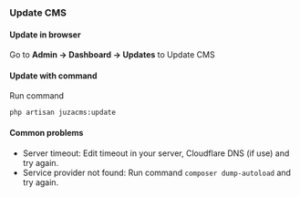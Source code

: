 ### Update CMS

#### Update in browser
Go to **Admin -> Dashboard -> Updates** to Update CMS

#### Update with command

Run command
```
php artisan juzacms:update
```

#### Common problems
- Server timeout: Edit timeout in your server, Cloudflare DNS (if use) and try again.
- Service provider not found: Run command `composer dump-autoload` and try again.

